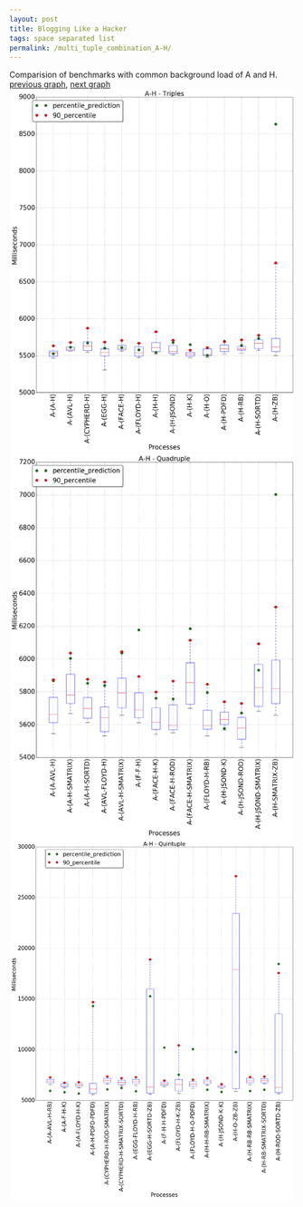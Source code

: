 ```yaml
---
layout: post
title: Blogging Like a Hacker
tags: space separated list
permalink: /multi_tuple_combination_A-H/
---
```


Comparision of benchmarks with common background load of A and H.
[previous graph](../multi_tuple_combination_A-F/), [next graph](../multi_tuple_combination_A-JSOND/)
![graph figure](./images/triple/A/A-H_box.png)![graph figure](./images/quadruple/A/A-H_box.png)![graph figure](./images/quintuple/A/A-H_box.png)